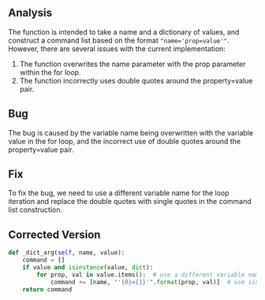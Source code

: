 ## Analysis
The function is intended to take a name and a dictionary of values, and construct a command list based on the format `"name='prop=value'"`. However, there are several issues with the current implementation:
1. The function overwrites the name parameter with the prop parameter within the for loop.
2. The function incorrectly uses double quotes around the property=value pair.

## Bug
The bug is caused by the variable name being overwritten with the variable value in the for loop, and the incorrect use of double quotes around the property=value pair.

## Fix
To fix the bug, we need to use a different variable name for the loop iteration and replace the double quotes with single quotes in the command list construction.

## Corrected Version
```python
def _dict_arg(self, name, value):
    command = []
    if value and isinstance(value, dict):
        for prop, val in value.items():  # use a different variable name for the loop iteration
            command += [name, "'{0}={1}'".format(prop, val)]  # use single quotes instead of double quotes
    return command
```